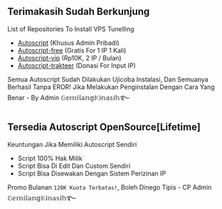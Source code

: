 ## Terimakasih Sudah Berkunjung
List of Repositories To Install VPS Tunelling
- <a href="https://github.com/gemilangvip/autoscript">Autoscript</a> (Khusus Admin Pribadi)
- <a href="https://github.com/gemilangvip/autoscript-free">Autoscript-free</a> (Gratis For 1 IP 1 Kali)
- <a href="https://github.com/gemilangvip/autoscript-vip">Autoscript-vip</a> (Rp10K, 2 IP / Bulan)
- <a href="https://github.com/gemilangvip/autoscript-trakteer">Autoscript-trakteer</a> (Donasi For Input IP)

Semua Autoscript Sudah Dilakukan Ujicoba Instalasi, Dan Semuanya Berhasil Tanpa EROR! Jika Melakukan Penginstalan Dengan Cara Yang Benar - By Admin 𝔾𝕖𝕞𝕚𝕝𝕒𝕟𝕘𝕂𝕚𝕟𝕒𝕤𝕚𝕙࿐

## Tersedia Autoscript OpenSource[Lifetime]
Keuntungan Jika Memiliki Autoscript Sendiri
- Script 100% Hak Milik
- Script Bisa Di Edit Dan Custom Sendiri
- Script Bisa Disewakan Dengan Sistem Perizinan IP

Promo Bulanan `120K Kuota Terbatas!`, Boleh Dinego Tipis - CP Admin 𝔾𝕖𝕞𝕚𝕝𝕒𝕟𝕘𝕂𝕚𝕟𝕒𝕤𝕚𝕙࿐
